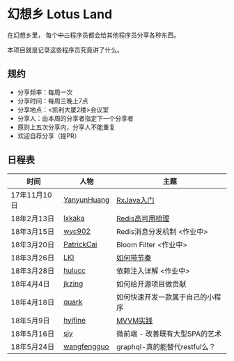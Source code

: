 # 幻想乡 Lotus Land

在幻想乡里，
每个~~中二~~程序员都会给其他程序员分享各种东西。

本项目就是记录这些程序员究竟讲了什么。


## 规约

* 分享频率：每周一次
* 分享时间：每周三晚上7点
* 分享地点：<凯利大厦2楼>会议室
* 分享人：由本周的分享者指定下一个分享者
* 原则上五次分享内，分享人不能重复
* 欢迎自荐分享（提PR）


## 日程表

 时间 | 人物 | 主题
--- | --- | ---
17年11月10日 | [YanyunHuang][YanyunHuang] | [RxJava入门][rxjava]
18年2月13日 | [lxkaka][lxkaka] | [Redis高可用梳理][redis]
18年3月15日 | [wyc902][wyc902] | Redis消息分发机制 <作业中>
18年3月20日 | [PatrickCai][patrickcai] | Bloom Filter <作业中>
18年3月26日 | [LKI][LKI] | [如何带节奏][influence]
18年3月28日 | [hulucc][hulucc] | 依赖注入详解 <作业中>
18年4月4日 | [jkzing][jkzing] | 如何给开源项目做贡献
18年4月18日 | [quark][quark] | 如何快速开发一款属于自己的小程序
18年5月9日 | [hyjfine][hyjfine] | [MVVM实践][mvvm]
18年5月16日 | [sjy][sjy] | 微前端 - 改善既有大型SPA的艺术
18年5月24日| [wangfengguo][wangfengguo] | graphql-真的能替代restful么？

[YanyunHuang]: https://github.com/YanyunHuang
[rxjava]: https://zhuanlan.zhihu.com/p/31413825
[lxkaka]: https://github.com/lxkaka
[redis]: https://zhuanlan.zhihu.com/p/34592063
[wyc902]: https://github.com/wyc902
[patrickcai]: https://github.com/patrickcai
[LKI]: https://github.com/LKI
[influence]: http://www.liriansu.com/slides/influence
[hulucc]: https://github.com/hulucc
[jkzing]: https://github.com/jkzing
[quark]: https://github.com/huangzilong
[hyjfine]: https://github.com/hyjfine
[mvvm]: https://github.com/hyjfine/swiftCalculator
[wangfengguo]: https://github.com/Fernandoize
[sjy]: https://github.com/sjy


